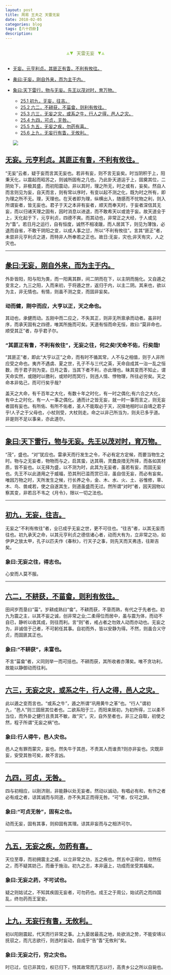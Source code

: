 ```yaml
---
layout: post
title: 周易 王夫之 天雷无妄
date: 2018-02-05
categories: blog
tags: [六十四卦]
description: 
---
```


<span id = "jump"></span>


<section style="margin: 0px auto; text-align: center;">
    <section class="xhr" style="width: 0px; height: 0px; border-left: 5px solid transparent; border-right: 5px solid transparent; border-bottom: 10px solid rgb(135, 201, 67); display: inline-block; opacity: 0.5; border-top-color: rgb(135, 201, 67);"></section>
    <section class="xhr" style="width: 0px; height: 0px; border-left: 5px solid transparent; border-right: 5px solid transparent; border-top: 10px solid rgb(135, 201, 67); display: inline-block; margin-left: -3px; border-bottom-color: rgb(135, 201, 67);"></section>
    <section style="
margin-left: 0.5em;
display: inline-block;">
        <p>
            <span style="color: rgb(118, 146, 60);">天雷无妄</span>
        </p>
    </section>
    <section class="xhr" style="margin-left: 0.5em; width: 0px; height: 0px; border-left: 5px solid transparent; border-right: 5px solid transparent; border-top: 10px solid rgb(135, 201, 67); display: inline-block; border-bottom-color: rgb(135, 201, 67);"></section>
    <section class="xhr" style="width: 0px; height: 0px; border-left: 5px solid transparent; border-right: 5px solid transparent; border-bottom: 10px solid rgb(135, 201, 67); display: inline-block; opacity: 0.5; margin-left: -3px; border-top-color: rgb(135, 201, 67);"></section>
</section>

- [无妄。元亨利贞。其匪正有眚，不利有攸往。](#jump无妄)
- [彖曰:无妄，刚自外来，而为主于内。](#jump刚自外来)
- [象曰:天下雷行，物与无妄。先王以茂对时，育万物。](#jump天下雷行)
  - [25.1 初九，无妄，往吉。](#jump往吉)
  - [25.2 六二，不耕获，不菑畲，则利有攸往。](#jump不耕获)
  - [25.3 六三，无妄之灾，或系之牛，行人之得，邑人之灾。](#jump无妄之灾)
  - [25.4 九四，可贞，无咎。](#jump可贞)
  - [25.5 九五，无妄之疾，勿药有喜。](#jump无妄之疾)
  - [25.6 上九，无妄行有眚，无攸利。](#jump无妄行有眚)
  
  ![](http://www.guoyi360.com/uploads/allimg/130721/1-130H10936145H.jpg)



<span id = "jump无妄"></span>
## [无妄。元亨利贞。其匪正有眚，不利有攸往。](#jump)
“无妄”云者，疑于妄而言其无妄也。若非有妄，则不言无妄矣。时当阴积于上，阳秉天化，以震起而昭苏之，则诚所固有之几也。乃此卦天道运于上，固奠其位，二阴处下，非极其盛，而初阳震动，非以其时，理之所无，时之或有，妄矣。然自人而言则见为妄，自天而言，则有常以序时，有变以起不测之化，既为时之所有，即为理之所不无。理，天理也。在天者即为理，纵横出入，随感而不忧物之利，则入所谓妄者，皆无妄也。君子于天之本非有妄者，顺天而奉天时，于妄者深信其无妄，而以归诸天理之固有，因时消息以进退，而不敢希天以或诡于妄。故天道全于上，天化起于下，元亨利贞，四德不爽。而其动也，非常正之大经，于人或见为“眚”。若日月之运行，自有恒度，诚然不相凌躐，而人居其下，则见为薄蚀，必退而自省，不敢干阴阳之变，以成人事之愆，所以“不利有攸往”。言其“匪正”者，未尝非元亨利贞之道，而特非人所奉若之正也。故日:无妄，灾也;非天有灾，人之灾也。

----

<span id = "jump刚自外来"></span>
## [彖曰:无妄，刚自外来，而为主于内。](#jump)
外卦皆阳，阳与阳为类，而一阳离其群，间二阴而在下，以主阴而施化。又自遁之变言之，九三之阳，入而来初，于将遁之世，返归于内，以主二阴。其来也，欲以为主，非无情也。有情，则虽不测之变，而固非妄矣。

### 动而健，刚中而应，大亨以正，天之命也。
其动也，承健而动。五刚中而二应之，不失其正，则非无所禀承而动者。虽非时序，而承天固有之四德，唯其所施而可矣。天道有恒而命无恒，故曰:“莫非命也，顺受其正”者，存乎君子尔。

### “其匪正有眚，不利有攸往”，无妄之往，何之矣!天命不佑，行矣哉!
“其匪正”者，即此“大亨以正”之命，而有时不循其常，人不与之相值，则于人非所应受之命也。夷齐不遇虞、夏之世，孔子不与三代之英，天命自成其一治一乱之恒数，而于君子则为变。日月之眚，当其下者不利，亦此理也。昧其变而不知止，谓天命实然，或随时以徼利，或矫时而冥行，则违人情、悖物理，所往必穷矣。天之命本非佑己，而可行矣乎哉?


盖天之大命，有千百年之大化，有数十年之时化，有一时之偶化;有六合之大化，有中土之时化，有一人一事之偶化。通而计之皆无妄，就一时一事而言之，则无妄者固有妄也。有所佑、有所不佑者，圣人不能取必于天，况择地相时以自靖之君子乎!人子之于父母也，小杖则受，大杖则走。命之以非己所当为，则夫已多乎道。非是则不足以事亲，亦此道尔。

----

<span id = "jump天下雷行"></span>
## [象曰:天下雷行，物与无妄。先王以茂对时，育万物。](#jump)
“茂”，盛也。“对”犹应也。雷承天而行发生之令，不必有定方定候，而要当物生之时。物与之无妄者，物物而与之，启其蛰，达其萌，灵蠢良措无所择，而各如其材质，皆不妄也。以无择为盛，以不测为时，此其为无妄者，虽若有妄，而固无妄也。先王不以此道用之于威福，恐其刑已滥而赏已淫，虽自信无妄，而必有妄矣。唯因万物之时，天所发生之候，行长养之令，金、木、水、火、土、谷惟修，草、木、鸟、兽咸若，使之自遂其生，则道虽盛而无过。然所谓“对时”者，因天因物以察其变，非若吕不韦之《月令》，限以一切之法也。

----

<span id = "jump往吉"></span>
## [初九，无妄，往吉。](#jump)
无妄之“不利有攸往”者，业已成乎无妄之世，更不可往也。“往吉”者，以其无妄而往也。初九承天之命，以其元亨利贞之德信诸心者，动而大有为，立非常之功，如伊尹之放太甲，孔子以匹夫作《春秋》，行天子之事，则先天而天弗违，往斯吉矣。

### 象曰:无妄之往，得志也。
心安而人莫不服。

----

<span id = "jump不耕获"></span>
## [六二，不耕获，不菑畲，则利有攸往。](#jump)
田间岁而垦曰“菑”。岁耕成熟曰“畲”。不耕而获，不垦而熟，有代之于先者也。初九为震之主，以其不妄之诚，创非常之业;二柔得位而居中，虽与震为体，而动不自已，静听以收其成，则往而利。言“则”者，戒占者之勿效人动而亦动也。无妄之为，非诚信于己者，不可躬任其事。自初而外，皆以安静为得。不然，则虽合义守贞，而固匪其正也。

### 象曰:“不耕获”，未富也。
不言“菑畲”者，义同则举一而可括也。不耕而获，其所收者亦薄矣。唯不贪功利，故能以静御动而往利。

----

<span id = "jump无妄之灾"></span>
## [六三，无妄之灾，或系之牛，行人之得，邑人之灾。](#jump)
此以遁之变而言也。“或系之牛”，遁之所谓“巩用黄牛之革”也。“行人”谓初九，“邑人”则三固居其位者也。二欲系阳于三，而阳来居初，为初所得，三以柔不当位，而外卦之健行且责其不敏，故“灾”。灾，自外至者也，非三之自取，初使之然，程子所谓“无妄之祸”也。

### 象曰:行人得牛，邑人灾也。
邑人之有罪而蒙灾，妄也。然失牛于其邑，不责其人而谁责?则亦非妄也。灾既非妄，安受其咎可矣，故不言凶。

----

<span id = "jump可贞"></span>
## [九四，可贞，无咎。](#jump)
四与初相应，以刚济刚，非能静以处无妄者。然动以诚动，有唱必有和，有作之者必有成之者，谅其诚而与同道，亦不失其正而得无咎。“可”者，仅可之辞。

### 象曰:“可贞无咎”，固有之也。
动而无妄，固有其事，则抑固有其理。谅其非妄而与之相济可尔。

----

<span id = "jump无妄之疾"></span>
## [九五，无妄之疾，勿药有喜。](#jump)
天位至尊，而初拥震主之威，以立非常之功，五之疾也。然五中正得位，坦然任之，而不疑其妨己，而垂于施治。初九之志，本非逼上，功成而坐受其福矣。

### 象曰:无妄之药，不可试也。
疑之则姑试之，不知其疾固无妄者，可勿药也。成王之于周公，始试药之而四国乱，终勿药而王室安。

----

<span id = "jump无妄行有眚"></span>
## [上九，无妄行有眚，无攸利。](#jump)
初以阳刚震起，代天而行非常之事。上九晏居最高之地，处欲消之势，不能安靖以抚驭之，而亢志欲行，则违时妄动，自成乎“告”眚“无攸利”矣。

### 象曰:无妄之行，穷之灾也。
时已过，位已非其位，权已归下，恃其故常而亢志以行，高贵乡公之所以自毙也。
























